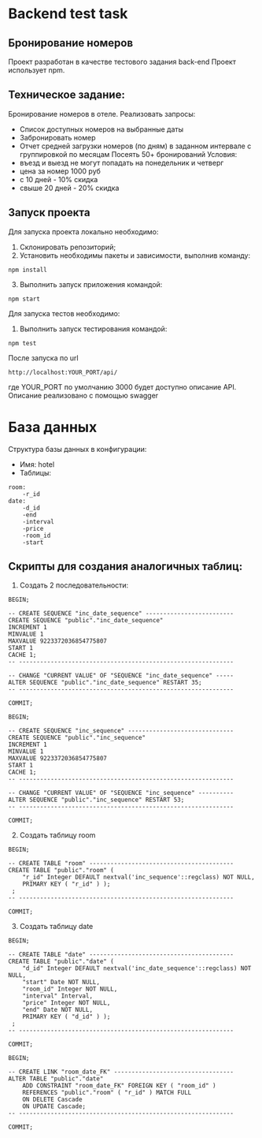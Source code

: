 # Backend test task
## Бронирование номеров

Проект разработан в качестве тестового задания back-end
Проект использует npm.
## Техническое задание:
Бронирование номеров в отеле. Реализовать запросы:
* Список доступных номеров на выбранные даты
* Забронировать номер
* Отчет средней загрузки номеров (по дням) в заданном интервале с группировкой по месяцам
Посеять 50+ бронирований
Условия:
* въезд и выезд не могут попадать на понедельник и четверг
* цена за номер 1000 руб
* с 10 дней - 10% скидка
* свыше 20 дней - 20% скидка

## Запуск проекта 
Для запуска проекта локально необходимо: 
1. Склонировать репозиторий;
2. Установить необходимы пакеты и зависимости, выполнив команду: 
```
npm install
```
3. Выполнить запуск приложения командой: 
```
npm start
```

Для запуска тестов необходимо: 
1. Выполнить запуск тестирования командой: 
```
npm test
```

После запуска по url
```
http://localhost:YOUR_PORT/api/
```
где YOUR_PORT по умолчанию 3000 будет доступно описание API.
Описание реализовано с помощью swagger

# База данных

Структура базы данных в конфигурации:
* Имя: 
hotel
* Таблицы:
```
room:
    -r_id
date:
    -d_id
    -end
    -interval
    -price
    -room_id
    -start
```

## Скрипты для создания аналогичных таблиц:

1. Создать 2 последовательности:
```
BEGIN;

-- CREATE SEQUENCE "inc_date_sequence" -------------------------
CREATE SEQUENCE "public"."inc_date_sequence"
INCREMENT 1
MINVALUE 1
MAXVALUE 9223372036854775807
START 1
CACHE 1;
-- -------------------------------------------------------------

-- CHANGE "CURRENT VALUE" OF "SEQUENCE "inc_date_sequence" -----
ALTER SEQUENCE "public"."inc_date_sequence" RESTART 35;
-- -------------------------------------------------------------

COMMIT;

BEGIN;

-- CREATE SEQUENCE "inc_sequence" ------------------------------
CREATE SEQUENCE "public"."inc_sequence"
INCREMENT 1
MINVALUE 1
MAXVALUE 9223372036854775807
START 1
CACHE 1;
-- -------------------------------------------------------------

-- CHANGE "CURRENT VALUE" OF "SEQUENCE "inc_sequence" ----------
ALTER SEQUENCE "public"."inc_sequence" RESTART 53;
-- -------------------------------------------------------------

COMMIT;
```

2. Создать таблицу room
```
BEGIN;

-- CREATE TABLE "room" -----------------------------------------
CREATE TABLE "public"."room" ( 
	"r_id" Integer DEFAULT nextval('inc_sequence'::regclass) NOT NULL,
	PRIMARY KEY ( "r_id" ) );
 ;
-- -------------------------------------------------------------

COMMIT;
```

3. Создать таблицу date
```
BEGIN;

-- CREATE TABLE "date" -----------------------------------------
CREATE TABLE "public"."date" ( 
	"d_id" Integer DEFAULT nextval('inc_date_sequence'::regclass) NOT NULL,
	"start" Date NOT NULL,
	"room_id" Integer NOT NULL,
	"interval" Interval,
	"price" Integer NOT NULL,
	"end" Date NOT NULL,
	PRIMARY KEY ( "d_id" ) );
 ;
-- -------------------------------------------------------------

COMMIT;

BEGIN;

-- CREATE LINK "room_date_FK" ----------------------------------
ALTER TABLE "public"."date"
	ADD CONSTRAINT "room_date_FK" FOREIGN KEY ( "room_id" )
	REFERENCES "public"."room" ( "r_id" ) MATCH FULL
	ON DELETE Cascade
	ON UPDATE Cascade;
-- -------------------------------------------------------------

COMMIT;
```